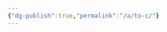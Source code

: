 ```yaml
---
{"dg-publish":true,"permalink":"/a/to-c/"}
---
```





<style> .container {font-family: sans-serif; text-align: center;} .button-wrapper button {z-index: 1;height: 40px; width: 100px; margin: 10px;padding: 5px;} .excalidraw .App-menu_top .buttonList { display: flex;} .excalidraw-wrapper { height: 800px; margin: 50px; position: relative;} :root[dir="ltr"] .excalidraw .layer-ui__wrapper .zen-mode-transition.App-menu_bottom--transition-left {transform: none;} </style><script src="https://cdn.jsdelivr.net/npm/react@17/umd/react.production.min.js"></script><script src="https://cdn.jsdelivr.net/npm/react-dom@17/umd/react-dom.production.min.js"></script><script type="text/javascript" src="https://cdn.jsdelivr.net/npm/@excalidraw/excalidraw@0/dist/excalidraw.production.min.js"></script><div id="Drawing_2023-10-29_0325.40.excalidraw.md1"></div><script>(function(){const InitialData={"type":"excalidraw","version":2,"source":"https://github.com/zsviczian/obsidian-excalidraw-plugin/releases/tag/1.9.27","elements":[{"id":"E5BR3dz83HkxG3W_GqFUA","type":"rectangle","x":-174.13352966308594,"y":-250.53264617919922,"width":257.272705078125,"height":86.36361694335938,"angle":0,"strokeColor":"#1e1e1e","backgroundColor":"transparent","fillStyle":"solid","strokeWidth":2,"strokeStyle":"solid","roughness":1,"opacity":100,"groupIds":[],"frameId":null,"roundness":{"type":3},"seed":1850008646,"version":109,"versionNonce":2000491738,"isDeleted":false,"boundElements":null,"updated":1698567981913,"link":null,"locked":false},{"id":"sB4rXft7","type":"text","x":-142.3153533935547,"y":-220.53267669677734,"width":103.23992919921875,"height":25,"angle":0,"strokeColor":"#1e1e1e","backgroundColor":"transparent","fillStyle":"solid","strokeWidth":2,"strokeStyle":"solid","roughness":1,"opacity":100,"groupIds":[],"frameId":null,"roundness":null,"seed":988535494,"version":15,"versionNonce":726574874,"isDeleted":false,"boundElements":null,"updated":1698567976336,"link":null,"locked":false,"text":"Excalidraw","rawText":"Excalidraw","fontSize":20,"fontFamily":1,"textAlign":"left","verticalAlign":"top","baseline":17,"containerId":null,"originalText":"Excalidraw","lineHeight":1.25},{"id":"Ee5YD61RJsIq8MmzjL9zt","type":"freedraw","x":0.4119415283203125,"y":-230.53267669677734,"width":4.54534912109375,"height":19.09088134765625,"angle":0,"strokeColor":"#1e1e1e","backgroundColor":"transparent","fillStyle":"solid","strokeWidth":2,"strokeStyle":"solid","roughness":1,"opacity":100,"groupIds":[],"frameId":null,"roundness":null,"seed":2124354822,"version":23,"versionNonce":236681754,"isDeleted":false,"boundElements":null,"updated":1698567986623,"link":null,"locked":false,"points":[[0,0],[0.9090576171875,0],[0.9090576171875,0.90911865234375],[2.72723388671875,0.90911865234375],[2.72723388671875,1.818206787109375],[2.72723388671875,3.636383056640625],[3.6363525390625,4.54547119140625],[3.6363525390625,5.454559326171875],[3.6363525390625,6.3636474609375],[3.6363525390625,9.09088134765625],[3.6363525390625,10],[4.54534912109375,10],[4.54534912109375,11.818206787109375],[4.54534912109375,12.727294921875],[4.54534912109375,13.636383056640625],[4.54534912109375,14.54547119140625],[4.54534912109375,15.454559326171875],[4.54534912109375,16.3636474609375],[4.54534912109375,17.272735595703125],[4.54534912109375,18.18182373046875],[4.54534912109375,19.09088134765625],[4.54534912109375,19.09088134765625]],"pressures":[],"simulatePressure":true,"lastCommittedPoint":[4.54534912109375,19.09088134765625]},{"id":"iIbcCBhjD7g2-cuQhIdi7","type":"freedraw","x":24.957290649414062,"y":-229.6235580444336,"width":0,"height":13.6363525390625,"angle":0,"strokeColor":"#1e1e1e","backgroundColor":"transparent","fillStyle":"solid","strokeWidth":2,"strokeStyle":"solid","roughness":1,"opacity":100,"groupIds":[],"frameId":null,"roundness":null,"seed":1930742726,"version":15,"versionNonce":1383350618,"isDeleted":false,"boundElements":null,"updated":1698567987795,"link":null,"locked":false,"points":[[0,0],[0,0.909088134765625],[0,1.81817626953125],[0,2.727264404296875],[0,5.45452880859375],[0,7.272705078125],[0,8.1817626953125],[0,9.09088134765625],[0,10],[0,10.909088134765625],[0,11.81817626953125],[0,12.727264404296875],[0,13.6363525390625],[0,13.6363525390625]],"pressures":[],"simulatePressure":true,"lastCommittedPoint":[0,13.6363525390625]},{"id":"tQmnV3eUvWS1w3aIBtuxD","type":"freedraw","x":-6.8608245849609375,"y":-195.9872055053711,"width":41.818115234375,"height":10,"angle":0,"strokeColor":"#1e1e1e","backgroundColor":"transparent","fillStyle":"solid","strokeWidth":2,"strokeStyle":"solid","roughness":1,"opacity":100,"groupIds":[],"frameId":null,"roundness":null,"seed":563576966,"version":39,"versionNonce":321077914,"isDeleted":false,"boundElements":null,"updated":1698567989911,"link":null,"locked":false,"points":[[0,0],[0,0.909088134765625],[0,1.81817626953125],[0.90911865234375,2.727264404296875],[0.90911865234375,3.6363525390625],[2.727294921875,4.54541015625],[2.727294921875,5.45452880859375],[3.6363525390625,6.3636474609375],[4.54547119140625,7.272735595703125],[6.3636474609375,8.18182373046875],[8.18182373046875,8.18182373046875],[10,8.18182373046875],[11.818115234375,8.18182373046875],[14.54547119140625,9.090911865234375],[16.3636474609375,9.090911865234375],[18.18182373046875,9.090911865234375],[20,9.090911865234375],[22.727294921875,9.090911865234375],[28.18182373046875,10],[30.90911865234375,10],[32.727294921875,10],[34.54547119140625,10],[35.45458984375,10],[36.3636474609375,10],[37.27276611328125,10],[38.18182373046875,10],[39.0909423828125,9.090911865234375],[40,8.18182373046875],[40,7.272735595703125],[40.90911865234375,6.3636474609375],[40.90911865234375,4.54541015625],[40.90911865234375,3.6363525390625],[40.90911865234375,2.727264404296875],[40.90911865234375,1.81817626953125],[40.90911865234375,0.909088134765625],[40.90911865234375,0],[41.818115234375,0],[41.818115234375,0]],"pressures":[],"simulatePressure":true,"lastCommittedPoint":[41.818115234375,0]}],"appState":{"theme":"light","viewBackgroundColor":"#ffffff","currentItemStrokeColor":"#1e1e1e","currentItemBackgroundColor":"transparent","currentItemFillStyle":"solid","currentItemStrokeWidth":2,"currentItemStrokeStyle":"solid","currentItemRoughness":1,"currentItemOpacity":100,"currentItemFontFamily":1,"currentItemFontSize":20,"currentItemTextAlign":"left","currentItemStartArrowhead":null,"currentItemEndArrowhead":"arrow","scrollX":374.6022644042969,"scrollY":430.37640380859375,"zoom":{"value":1},"currentItemRoundness":"round","gridSize":null,"gridColor":{"Bold":"#C9C9C9FF","Regular":"#EDEDEDFF"},"currentStrokeOptions":null,"previousGridSize":null,"frameRendering":{"enabled":true,"clip":true,"name":true,"outline":true}},"files":{}};InitialData.scrollToContent=true;App=()=>{const e=React.useRef(null),t=React.useRef(null),[n,i]=React.useState({width:void 0,height:void 0});return React.useEffect(()=>{i({width:t.current.getBoundingClientRect().width,height:t.current.getBoundingClientRect().height});const e=()=>{i({width:t.current.getBoundingClientRect().width,height:t.current.getBoundingClientRect().height})};return window.addEventListener("resize",e),()=>window.removeEventListener("resize",e)},[t]),React.createElement(React.Fragment,null,React.createElement("div",{className:"excalidraw-wrapper",ref:t},React.createElement(ExcalidrawLib.Excalidraw,{ref:e,width:n.width,height:n.height,initialData:InitialData,viewModeEnabled:!0,zenModeEnabled:!0,gridModeEnabled:!1})))},excalidrawWrapper=document.getElementById("Drawing_2023-10-29_0325.40.excalidraw.md1");ReactDOM.render(React.createElement(App),excalidrawWrapper);})();</script>